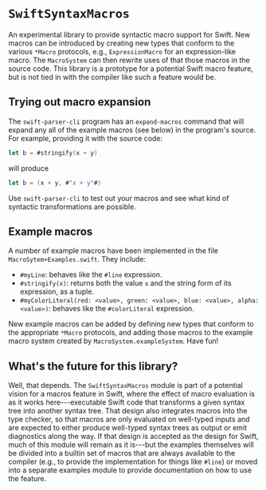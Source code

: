 # ``SwiftSyntaxMacros``



An experimental library to provide syntactic macro support for Swift. New macros can be introduced by creating new types that conform to the various `*Macro` protocols, e.g., `ExpressionMacro` for an expression-like macro. The `MacroSystem` can then rewrite uses of that those macros in the source code. This library is a prototype for a potential Swift macro feature, but is not tied in with the compiler like such a feature would be.

## Trying out macro expansion

The `swift-parser-cli` program has an `expand-macros` command that will expand any all of the example macros (see below) in the program's source. For example, providing it with the source code:

```swift
let b = #stringify(x + y)
```

will produce

```swift
let b = (x + y, #"x + y"#)
```

Use `swift-parser-cli` to test out your macros and see what kind of syntactic transformations are possible.

## Example macros

A number of example macros have been implemented in the file `MacroSytem+Examples.swift`. They include:

* `#myLine`: behaves like the `#line` expression.
* `#stringify(x)`: returns both the value `x` and the string form of its expression, as a tuple.
* `#myColorLiteral(red: <value>, green: <value>, blue: <value>, alpha: <value>)`: behaves like the `#colorLiteral` expression.

New example macros can be added by defining new types that conform to the appropriate `*Macro` protocols, and adding those macros to the example macro system created by `MacroSystem.exampleSystem`. Have fun!

## What's the future for this library?

Well, that depends. The `SwiftSyntaxMacros` module is part of a potential vision for a macros feature in Swift, where the effect of macro evaluation is as it works here---executable Swift code that transforms a given syntax tree into another syntax tree. That design also integrates macros into the type checker, so that macros are only evaluated on well-typed inputs and are expected to either produce well-typed syntax trees as output or emit diagnostics along the way. If that design is accepted as the design for Swift, much of this module will remain as it is---but the examples themselves will be divided into a builtin set of macros that are always available to the compiler (e.g., to provide the implementation for things like `#line`) or moved into a separate examples module to provide documentation on how to use the feature.